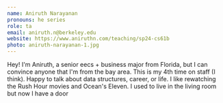 ```yaml
---
name: Aniruth Narayanan
pronouns: he series
role: ta
email: aniruth.n@berkeley.edu
website: https://www.aniruthn.com/teaching/sp24-cs61b
photo: aniruth-narayanan-1.jpg
---
```


Hey! I'm Aniruth, a senior eecs + business major from Florida, but I can convince anyone that I'm from the bay area. This is my 4th time on staff (I think). Happy to talk about data structures, career, or life. I like rewatching the Rush Hour movies and Ocean's Eleven. I used to live in the living room but now I have a door
